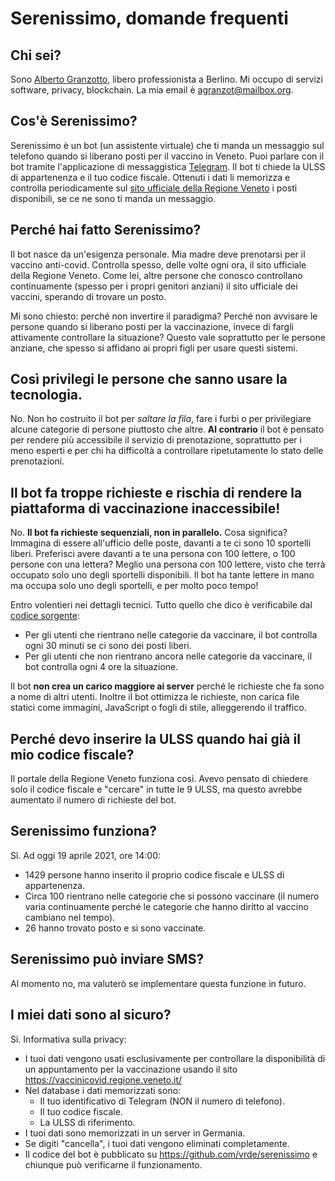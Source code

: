 # Serenissimo, domande frequenti

## Chi sei?

Sono [Alberto Granzotto](https:///www.granzotto.net/), libero professionista a Berlino. Mi occupo di servizi software, privacy, blockchain. La mia email è agranzot@mailbox.org.

## Cos'è Serenissimo?

Serenissimo è un bot (un assistente virtuale) che ti manda un messaggio sul telefono quando si liberano posti per il vaccino in Veneto. Puoi parlare con il bot tramite l'applicazione di messaggistica [Telegram](https://telegram.org/). Il bot ti chiede la ULSS di appartenenza e il tuo codice fiscale. Ottenuti i dati li memorizza e controlla periodicamente sul [sito ufficiale della Regione Veneto](vaccinicovid.regione.veneto.it/) i posti disponibili, se ce ne sono ti manda un messaggio.

## Perché hai fatto Serenissimo?

Il bot nasce da un'esigenza personale. Mia madre deve prenotarsi per il vaccino anti-covid. Controlla spesso, delle volte ogni ora, il sito ufficiale della Regione Veneto. Come lei, altre persone che conosco controllano continuamente (spesso per i propri genitori anziani) il sito ufficiale dei vaccini, sperando di trovare un posto.
 
Mi sono chiesto: perché non invertire il paradigma? Perché non avvisare le persone quando si liberano posti per la vaccinazione, invece di fargli attivamente controllare la situazione? Questo vale soprattutto per le persone anziane, che spesso si affidano ai propri figli per usare questi sistemi.

## Così privilegi le persone che sanno usare la tecnologia.

No. Non ho costruito il bot per *saltare la fila*, fare i furbi o per privilegiare alcune categorie di persone piuttosto che altre. **Al contrario** il bot è pensato per rendere più accessibile il servizio di prenotazione, soprattutto per i meno esperti e per chi ha difficoltà a controllare ripetutamente lo stato delle prenotazioni.

## Il bot fa troppe richieste e rischia di rendere la piattaforma di vaccinazione inaccessibile!

No. **Il bot fa richieste sequenziali, non in parallelo.** Cosa significa? Immagina di essere all'ufficio delle poste, davanti a te ci sono 10 sportelli liberi. Preferisci avere davanti a te una persona con 100 lettere, o 100 persone con una lettera? Meglio una persona con 100 lettere, visto che terrà occupato solo uno degli sportelli disponibili. Il bot ha tante lettere in mano ma occupa solo uno degli sportelli, e per molto poco tempo!

Entro volentieri nei dettagli tecnici. Tutto quello che dico è verificabile dal [codice sorgente](https://github.com/vrde/serenissimo):

- Per gli utenti che rientrano nelle categorie da vaccinare, il bot controlla ogni 30 minuti se ci sono dei posti liberi.
- Per gli utenti che non rientrano ancora nelle categorie da vaccinare, il bot controlla ogni 4 ore la situazione.

Il bot **non crea un carico maggiore ai server** perché le richieste che fa sono a nome di altri utenti. Inoltre il bot ottimizza le richieste, non carica file statici come immagini, JavaScript o fogli di stile, alleggerendo il traffico.

## Perché devo inserire la ULSS quando hai già il mio codice fiscale?

Il portale della Regione Veneto funziona così. Avevo pensato di chiedere solo il codice fiscale e "cercare" in tutte le 9 ULSS, ma questo avrebbe aumentato il numero di richieste del bot.

## Serenissimo funziona?

Sì. Ad oggi 19 aprile 2021, ore 14:00:

- 1429 persone hanno inserito il proprio codice fiscale e ULSS di appartenenza.
- Circa 100 rientrano nelle categorie che si possono vaccinare (il numero varia continuamente perché le categorie che hanno diritto al vaccino cambiano nel tempo). 
- 26 hanno trovato posto e si sono vaccinate.

## Serenissimo può inviare SMS?

Al momento no, ma valuterò se implementare questa funzione in futuro.

## I miei dati sono al sicuro?

Sì. Informativa sulla privacy:

- I tuoi dati vengono usati esclusivamente per controllare la disponibilità di un appuntamento per la vaccinazione usando il sito https://vaccinicovid.regione.veneto.it/
- Nel database i dati memorizzati sono:
    - Il tuo identificativo di Telegram (NON il numero di telefono).
    - Il tuo codice fiscale.
    - La ULSS di riferimento.
- I tuoi dati sono memorizzati in un server in Germania.
- Se digiti "cancella", i tuoi dati vengono eliminati completamente.
- Il codice del bot è pubblicato su https://github.com/vrde/serenissimo e chiunque può verificarne il funzionamento.
